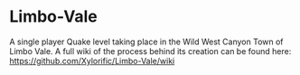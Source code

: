 # Limbo-Vale
A single player Quake level taking place in the Wild West Canyon Town of Limbo Vale. A full wiki of the process behind its creation can be found here: https://github.com/Xylorific/Limbo-Vale/wiki

